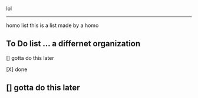 lol

_______
homo list
this is a list made by a homo

To Do list ... a differnet organization 
-------
[] gotta do this later

[X] done

[] gotta do this later
--------